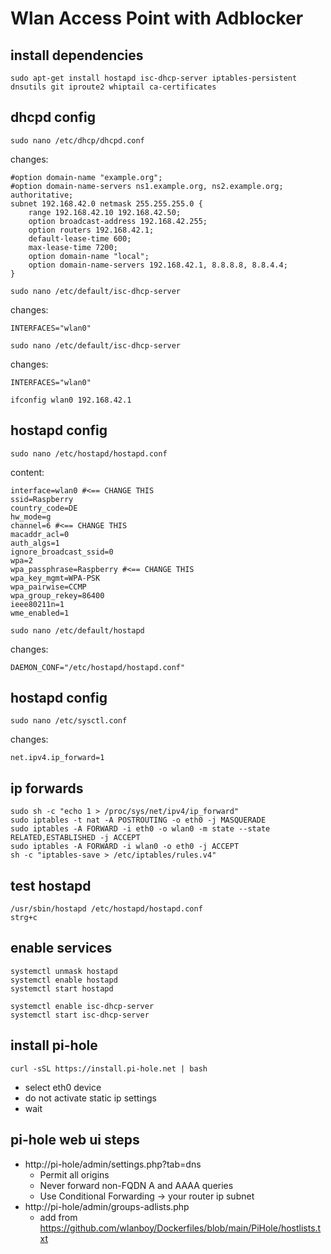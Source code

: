 # Wlan Access Point with Adblocker

## install dependencies
```
sudo apt-get install hostapd isc-dhcp-server iptables-persistent dnsutils git iproute2 whiptail ca-certificates
```

## dhcpd config
```
sudo nano /etc/dhcp/dhcpd.conf
```
changes:
```
#option domain-name "example.org";
#option domain-name-servers ns1.example.org, ns2.example.org;
authoritative;
subnet 192.168.42.0 netmask 255.255.255.0 {
	range 192.168.42.10 192.168.42.50;
	option broadcast-address 192.168.42.255;
	option routers 192.168.42.1;
	default-lease-time 600;
	max-lease-time 7200;
	option domain-name "local";
	option domain-name-servers 192.168.42.1, 8.8.8.8, 8.8.4.4;
}
```

```
sudo nano /etc/default/isc-dhcp-server
```
changes:
```
INTERFACES="wlan0"
```

```
sudo nano /etc/default/isc-dhcp-server
```
changes:
```
INTERFACES="wlan0"
```

```
ifconfig wlan0 192.168.42.1
```

## hostapd config
```
sudo nano /etc/hostapd/hostapd.conf
```
content:
```
interface=wlan0 #<== CHANGE THIS
ssid=Raspberry
country_code=DE
hw_mode=g
channel=6 #<== CHANGE THIS
macaddr_acl=0
auth_algs=1
ignore_broadcast_ssid=0
wpa=2
wpa_passphrase=Raspberry #<== CHANGE THIS
wpa_key_mgmt=WPA-PSK
wpa_pairwise=CCMP
wpa_group_rekey=86400
ieee80211n=1
wme_enabled=1
```

```
sudo nano /etc/default/hostapd
```
changes:
```
DAEMON_CONF="/etc/hostapd/hostapd.conf"
```


## hostapd config
```
sudo nano /etc/sysctl.conf
```
changes:
```
net.ipv4.ip_forward=1
```

## ip forwards
```
sudo sh -c "echo 1 > /proc/sys/net/ipv4/ip_forward"
sudo iptables -t nat -A POSTROUTING -o eth0 -j MASQUERADE
sudo iptables -A FORWARD -i eth0 -o wlan0 -m state --state RELATED,ESTABLISHED -j ACCEPT
sudo iptables -A FORWARD -i wlan0 -o eth0 -j ACCEPT
sh -c "iptables-save > /etc/iptables/rules.v4"
```

## test hostapd 
```
/usr/sbin/hostapd /etc/hostapd/hostapd.conf
strg+c
```

## enable services
```
systemctl unmask hostapd
systemctl enable hostapd
systemctl start hostapd

systemctl enable isc-dhcp-server
systemctl start isc-dhcp-server
```

## install pi-hole
```
curl -sSL https://install.pi-hole.net | bash
```
* select eth0 device
* do not activate static ip settings
* wait

## pi-hole web ui steps
* http://pi-hole/admin/settings.php?tab=dns
  * Permit all origins
  * Never forward non-FQDN A and AAAA queries
  * Use Conditional Forwarding -> your router ip subnet
* http://pi-hole/admin/groups-adlists.php
  * add from https://github.com/wlanboy/Dockerfiles/blob/main/PiHole/hostlists.txt
